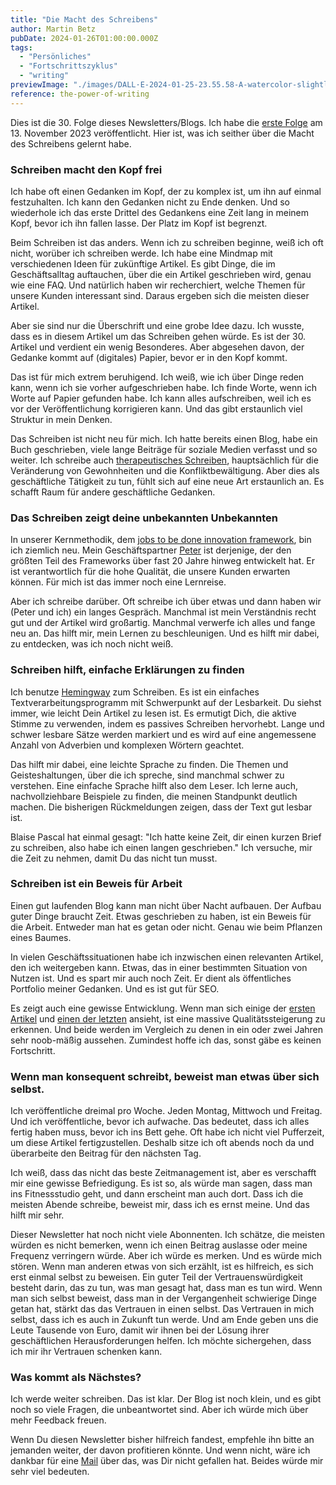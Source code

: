 ```yaml
---
title: "Die Macht des Schreibens"
author: Martin Betz
pubDate: 2024-01-26T01:00:00.000Z
tags:
  - "Persönliches"
  - "Fortschrittszyklus"
  - "writing"
previewImage: "./images/DALL·E-2024-01-25-23.55.58-A-watercolor-slightly-geometric-styled-painting-depicting-a-man-in-his-thirties-wearing-a-hoodie-sitting-at-his-desk-at-night-writing-a-newsletter-.png"
reference: the-power-of-writing
---
```


Dies ist die 30. Folge dieses Newsletters/Blogs. Ich habe die [erste Folge](/blog/wo-soll-man-anfangen-wenn-das-geschaeft-nicht-laeuft/) am 13. November 2023 veröffentlicht. Hier ist, was ich seither über die Macht des Schreibens gelernt habe.

### Schreiben macht den Kopf frei

Ich habe oft einen Gedanken im Kopf, der zu komplex ist, um ihn auf einmal festzuhalten. Ich kann den Gedanken nicht zu Ende denken. Und so wiederhole ich das erste Drittel des Gedankens eine Zeit lang in meinem Kopf, bevor ich ihn fallen lasse. Der Platz im Kopf ist begrenzt.

Beim Schreiben ist das anders. Wenn ich zu schreiben beginne, weiß ich oft nicht, worüber ich schreiben werde. Ich habe eine Mindmap mit verschiedenen Ideen für zukünftige Artikel. Es gibt Dinge, die im Geschäftsalltag auftauchen, über die ein Artikel geschrieben wird, genau wie eine FAQ. Und natürlich haben wir recherchiert, welche Themen für unsere Kunden interessant sind. Daraus ergeben sich die meisten dieser Artikel.

Aber sie sind nur die Überschrift und eine grobe Idee dazu. Ich wusste, dass es in diesem Artikel um das Schreiben gehen würde. Es ist der 30. Artikel und verdient ein wenig Besonderes. Aber abgesehen davon, der Gedanke kommt auf (digitales) Papier, bevor er in den Kopf kommt.

Das ist für mich extrem beruhigend. Ich weiß, wie ich über Dinge reden kann, wenn ich sie vorher aufgeschrieben habe. Ich finde Worte, wenn ich Worte auf Papier gefunden habe. Ich kann alles aufschreiben, weil ich es vor der Veröffentlichung korrigieren kann. Und das gibt erstaunlich viel Struktur in mein Denken.

Das Schreiben ist nicht neu für mich. Ich hatte bereits einen Blog, habe ein Buch geschrieben, viele lange Beiträge für soziale Medien verfasst und so weiter. Ich schreibe auch [therapeutisches Schreiben](https://www.youtube.com/watch?v=wAZn9dF3XTo&ab_channel=AndrewHuberman), hauptsächlich für die Veränderung von Gewohnheiten und die Konfliktbewältigung. Aber dies als geschäftliche Tätigkeit zu tun, fühlt sich auf eine neue Art erstaunlich an. Es schafft Raum für andere geschäftliche Gedanken.

### Das Schreiben zeigt deine unbekannten Unbekannten

In unserer Kernmethodik, dem [jobs to be done innovation framework](/blog/understanding-the-jobs-to-be-done-perspective/), bin ich ziemlich neu. Mein Geschäftspartner [Peter](https://www.linkedin.com/in/peterrochel/) ist derjenige, der den größten Teil des Frameworks über fast 20 Jahre hinweg entwickelt hat. Er ist verantwortlich für die hohe Qualität, die unsere Kunden erwarten können. Für mich ist das immer noch eine Lernreise.

Aber ich schreibe darüber. Oft schreibe ich über etwas und dann haben wir (Peter und ich) ein langes Gespräch. Manchmal ist mein Verständnis recht gut und der Artikel wird großartig. Manchmal verwerfe ich alles und fange neu an. Das hilft mir, mein Lernen zu beschleunigen. Und es hilft mir dabei, zu entdecken, was ich noch nicht weiß.

### Schreiben hilft, einfache Erklärungen zu finden

Ich benutze [Hemingway](https://hemingwayapp.com/) zum Schreiben. Es ist ein einfaches Textverarbeitungsprogramm mit Schwerpunkt auf der Lesbarkeit. Du siehst immer, wie leicht Dein Artikel zu lesen ist. Es ermutigt Dich, die aktive Stimme zu verwenden, indem es passives Schreiben hervorhebt. Lange und schwer lesbare Sätze werden markiert und es wird auf eine angemessene Anzahl von Adverbien und komplexen Wörtern geachtet.

Das hilft mir dabei, eine leichte Sprache zu finden. Die Themen und Geisteshaltungen, über die ich spreche, sind manchmal schwer zu verstehen. Eine einfache Sprache hilft also dem Leser. Ich lerne auch, nachvollziehbare Beispiele zu finden, die meinen Standpunkt deutlich machen. Die bisherigen Rückmeldungen zeigen, dass der Text gut lesbar ist.

Blaise Pascal hat einmal gesagt: "Ich hatte keine Zeit, dir einen kurzen Brief zu schreiben, also habe ich einen langen geschrieben." Ich versuche, mir die Zeit zu nehmen, damit Du das nicht tun musst.

### Schreiben ist ein Beweis für Arbeit

Einen gut laufenden Blog kann man nicht über Nacht aufbauen. Der Aufbau guter Dinge braucht Zeit. Etwas geschrieben zu haben, ist ein Beweis für die Arbeit. Entweder man hat es getan oder nicht. Genau wie beim Pflanzen eines Baumes.

In vielen Geschäftssituationen habe ich inzwischen einen relevanten Artikel, den ich weitergeben kann. Etwas, das in einer bestimmten Situation von Nutzen ist. Und es spart mir auch noch Zeit. Er dient als öffentliches Portfolio meiner Gedanken. Und es ist gut für SEO.

Es zeigt auch eine gewisse Entwicklung. Wenn man sich einige der [ersten Artikel](/blog/warum-entscheiden-Leute-wie-sie-es-tun/) und [einen der letzten](/blog/wie-vermeiden-Kunden-versuchen-die-preise-nach-unten-zu-verhandeln/) ansieht, ist eine massive Qualitätssteigerung zu erkennen. Und beide werden im Vergleich zu denen in ein oder zwei Jahren sehr noob-mäßig aussehen. Zumindest hoffe ich das, sonst gäbe es keinen Fortschritt.

### Wenn man konsequent schreibt, beweist man etwas über sich selbst.

Ich veröffentliche dreimal pro Woche. Jeden Montag, Mittwoch und Freitag. Und ich veröffentliche, bevor ich aufwache. Das bedeutet, dass ich alles fertig haben muss, bevor ich ins Bett gehe. Oft habe ich nicht viel Pufferzeit, um diese Artikel fertigzustellen. Deshalb sitze ich oft abends noch da und überarbeite den Beitrag für den nächsten Tag.

Ich weiß, dass das nicht das beste Zeitmanagement ist, aber es verschafft mir eine gewisse Befriedigung. Es ist so, als würde man sagen, dass man ins Fitnessstudio geht, und dann erscheint man auch dort. Dass ich die meisten Abende schreibe, beweist mir, dass ich es ernst meine. Und das hilft mir sehr.

Dieser Newsletter hat noch nicht viele Abonnenten. Ich schätze, die meisten würden es nicht bemerken, wenn ich einen Beitrag auslasse oder meine Frequenz verringern würde. Aber ich würde es merken. Und es würde mich stören. Wenn man anderen etwas von sich erzählt, ist es hilfreich, es sich erst einmal selbst zu beweisen. Ein guter Teil der Vertrauenswürdigkeit besteht darin, das zu tun, was man gesagt hat, dass man es tun wird. Wenn man sich selbst beweist, dass man in der Vergangenheit schwierige Dinge getan hat, stärkt das das Vertrauen in einen selbst. Das Vertrauen in mich selbst, dass ich es auch in Zukunft tun werde. Und am Ende geben uns die Leute Tausende von Euro, damit wir ihnen bei der Lösung ihrer geschäftlichen Herausforderungen helfen. Ich möchte sichergehen, dass ich mir ihr Vertrauen schenken kann.

### Was kommt als Nächstes?

Ich werde weiter schreiben. Das ist klar. Der Blog ist noch klein, und es gibt noch so viele Fragen, die unbeantwortet sind. Aber ich würde mich über mehr Feedback freuen.

Wenn Du diesen Newsletter bisher hilfreich fandest, empfehle ihn bitte an jemanden weiter, der davon profitieren könnte. Und wenn nicht, wäre ich dankbar für eine [Mail](mailto:newsletter@utxo.solutions) über das, was Dir nicht gefallen hat. Beides würde mir sehr viel bedeuten.